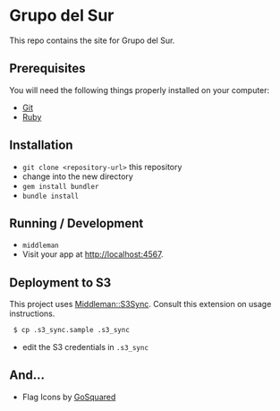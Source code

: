 # Grupo del Sur

This repo contains the site for Grupo del Sur.

## Prerequisites

You will need the following things properly installed on your computer:

* [Git](http://git-scm.com/)
* [Ruby](https://www.ruby-lang.org/en/)

## Installation

* `git clone <repository-url>` this repository
* change into the new directory
* `gem install bundler`
* `bundle install`

## Running / Development

* `middleman`
* Visit your app at [http://localhost:4567](http://localhost:4567).

## Deployment to S3

This project uses [Middleman::S3Sync](https://github.com/fredjean/middleman-s3_sync). Consult this extension on usage instructions.

~~~ bash
 $ cp .s3_sync.sample .s3_sync

~~~

* edit the S3 credentials in `.s3_sync`

## And...

* Flag Icons by [GoSquared](http://www.gosquared.com/)
